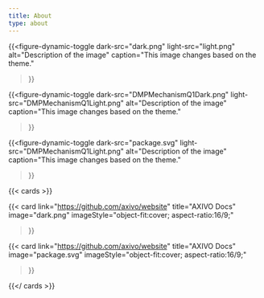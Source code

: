 ```yaml
---
title: About
type: about
---
```


{{<figure-dynamic-toggle
    dark-src="dark.png"
    light-src="light.png"
    alt="Description of the image"
    caption="This image changes based on the theme."
>}}

{{<figure-dynamic-toggle
    dark-src="DMPMechanismQ1Dark.png"
    light-src="DMPMechanismQ1Light.png"
    alt="Description of the image"
    caption="This image changes based on the theme."
>}}

{{<figure-dynamic-toggle
    dark-src="package.svg"
    light-src="DMPMechanismQ1Light.png"
    alt="Description of the image"
    caption="This image changes based on the theme."
>}}

{{< cards >}}

  {{< card
        link="https://github.com/axivo/website"
        title="AXIVO Docs"
        image="dark.png"
        imageStyle="object-fit:cover; aspect-ratio:16/9;"
  >}}

  {{< card
        link="https://github.com/axivo/website"
        title="AXIVO Docs"
        image="package.svg"
        imageStyle="object-fit:cover; aspect-ratio:16/9;"
  >}}

{{</ cards >}}









